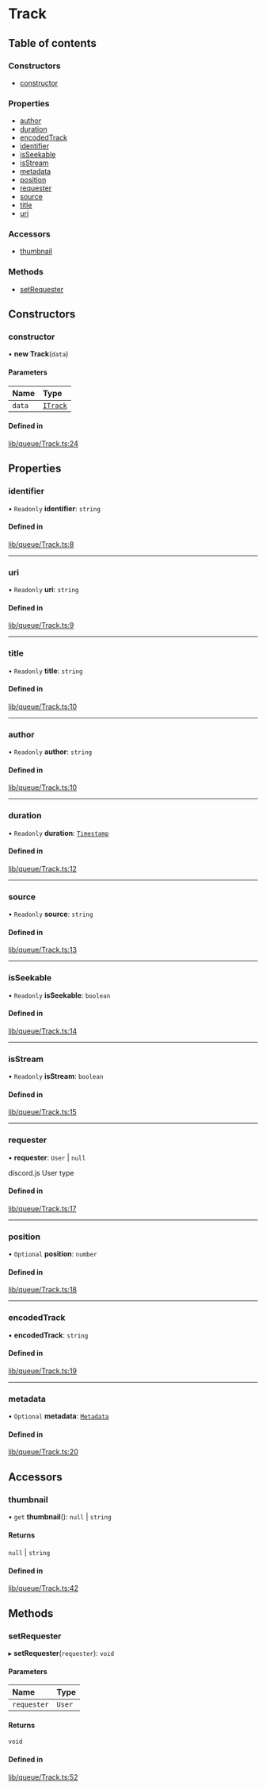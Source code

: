 # Track

## Table of contents

### Constructors

- [constructor](Track.md#constructor)

### Properties

- [author](Track.md#author)
- [duration](Track.md#duration)
- [encodedTrack](Track.md#encodedtrack)
- [identifier](Track.md#identifier)
- [isSeekable](Track.md#isseekable)
- [isStream](Track.md#isstream)
- [metadata](Track.md#metadata)
- [position](Track.md#position)
- [requester](Track.md#requester)
- [source](Track.md#source)
- [title](Track.md#title)
- [uri](Track.md#uri)

### Accessors

- [thumbnail](Track.md#thumbnail)

### Methods

- [setRequester](Track.md#setrequester)

## Constructors

### constructor

• **new Track**(`data`)

#### Parameters

| Name | Type |
| :------ | :------ |
| `data` | [`ITrack`](../types/interfaces/Track.types.ITrack.md) |

#### Defined in

[lib/queue/Track.ts:24](https://github.com/hmes98318/LavaShark/blob/129784c9/src/lib/queue/Track.ts#L24)

## Properties

### identifier

• `Readonly` **identifier**: `string`

#### Defined in

[lib/queue/Track.ts:8](https://github.com/hmes98318/LavaShark/blob/129784c9/src/lib/queue/Track.ts#L8)

___

### uri

• `Readonly` **uri**: `string`

#### Defined in

[lib/queue/Track.ts:9](https://github.com/hmes98318/LavaShark/blob/129784c9/src/lib/queue/Track.ts#L9)

___

### title

• `Readonly` **title**: `string`

#### Defined in

[lib/queue/Track.ts:10](https://github.com/hmes98318/LavaShark/blob/129784c9/src/lib/queue/Track.ts#L10)

___

### author

• `Readonly` **author**: `string`

#### Defined in

[lib/queue/Track.ts:10](https://github.com/hmes98318/LavaShark/blob/129784c9/src/lib/queue/Track.ts#L10)

___

### duration

• `Readonly` **duration**: [`Timestamp`](../types/interfaces/Track.types.Timestamp.md)

#### Defined in

[lib/queue/Track.ts:12](https://github.com/hmes98318/LavaShark/blob/129784c9/src/lib/queue/Track.ts#L12)

___

### source

• `Readonly` **source**: `string`

#### Defined in

[lib/queue/Track.ts:13](https://github.com/hmes98318/LavaShark/blob/129784c9/src/lib/queue/Track.ts#L13)

___

### isSeekable

• `Readonly` **isSeekable**: `boolean`

#### Defined in

[lib/queue/Track.ts:14](https://github.com/hmes98318/LavaShark/blob/129784c9/src/lib/queue/Track.ts#L14)

___

### isStream

• `Readonly` **isStream**: `boolean`

#### Defined in

[lib/queue/Track.ts:15](https://github.com/hmes98318/LavaShark/blob/129784c9/src/lib/queue/Track.ts#L15)

___

### requester

• **requester**: `User` | `null`

discord.js User type

#### Defined in

[lib/queue/Track.ts:17](https://github.com/hmes98318/LavaShark/blob/129784c9/src/lib/queue/Track.ts#L17)

___

### position

• `Optional` **position**: `number`

#### Defined in

[lib/queue/Track.ts:18](https://github.com/hmes98318/LavaShark/blob/129784c9/src/lib/queue/Track.ts#L18)

___

### encodedTrack

• **encodedTrack**: `string`

#### Defined in

[lib/queue/Track.ts:19](https://github.com/hmes98318/LavaShark/blob/129784c9/src/lib/queue/Track.ts#L19)

___

### metadata

• `Optional` **metadata**: [`Metadata`](../types/LavaShark.types.md#metadata)

#### Defined in

[lib/queue/Track.ts:20](https://github.com/hmes98318/LavaShark/blob/129784c9/src/lib/queue/Track.ts#L20)

## Accessors

### thumbnail

• `get` **thumbnail**(): ``null`` \| `string`

#### Returns

``null`` \| `string`

#### Defined in

[lib/queue/Track.ts:42](https://github.com/hmes98318/LavaShark/blob/129784c9/src/lib/queue/Track.ts#L42)

## Methods

### setRequester

▸ **setRequester**(`requester`): `void`

#### Parameters

| Name | Type |
| :------ | :------ |
| `requester` | `User` |

#### Returns

`void`

#### Defined in

[lib/queue/Track.ts:52](https://github.com/hmes98318/LavaShark/blob/129784c9/src/lib/queue/Track.ts#L52)
